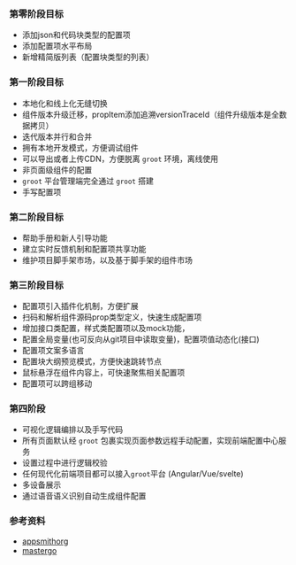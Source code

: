 ### 第零阶段目标
- 添加json和代码块类型的配置项
- 添加配置项水平布局
- 新增精简版列表（配置块类型的列表）
### 第一阶段目标
- 本地化和线上化无缝切换
- 组件版本升级迁移，propItem添加追溯versionTraceId（组件升级版本是全数据拷贝）
- 迭代版本并行和合并
- 拥有本地开发模式，方便调试组件
- 可以导出或者上传CDN，方便脱离 `groot` 环境，离线使用
- 非页面级组件的配置
- `groot` 平台管理端完全通过 `groot` 搭建
- 手写配置项

### 第二阶段目标
- 帮助手册和新人引导功能
- 建立实时反馈机制和配置项共享功能
- 维护项目脚手架市场，以及基于脚手架的组件市场

### 第三阶段目标
- 配置项引入插件化机制，方便扩展
- 扫码和解析组件源码prop类型定义，快速生成配置项
- 增加接口类配置，样式类配置项以及mock功能，
- 配置全局变量(也可反向从git项目中读取变量)，配置项值动态化(接口)
- 配置项文案多语言
- 配置块大纲预览模式，方便快速跳转节点
- 鼠标悬浮在组件内容上，可快速聚焦相关配置项
- 配置项可以跨组移动

### 第四阶段
- 可视化逻辑编排以及手写代码
- 所有页面默认经 `groot` 包裹实现页面参数远程手动配置，实现前端配置中心服务
- 设置过程中进行逻辑校验
- 任何现代化前端项目都可以接入`groot`平台 (Angular/Vue/svelte)
- 多设备展示
- 通过语音语义识别自动生成组件配置


### 参考资料
- [appsmithorg](https://github.com/appsmithorg/appsmith)
- [mastergo](https://mastergo.com/)